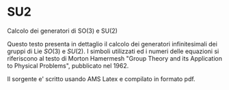 # SU2
Calcolo dei generatori di SO(3) e SU(2)

Questo testo presenta in dettaglio il calcolo dei generatori infinitesimali dei gruppi di Lie $SO(3)$ e $SU(2)$. 
I simboli utilizzati ed i numeri delle equazioni si riferiscono al testo di Morton Hamermesh 
"Group Theory and its Application to Physical Problems", pubblicato nel 1962.

Il sorgente e' scritto usando AMS Latex e compilato in formato pdf.
